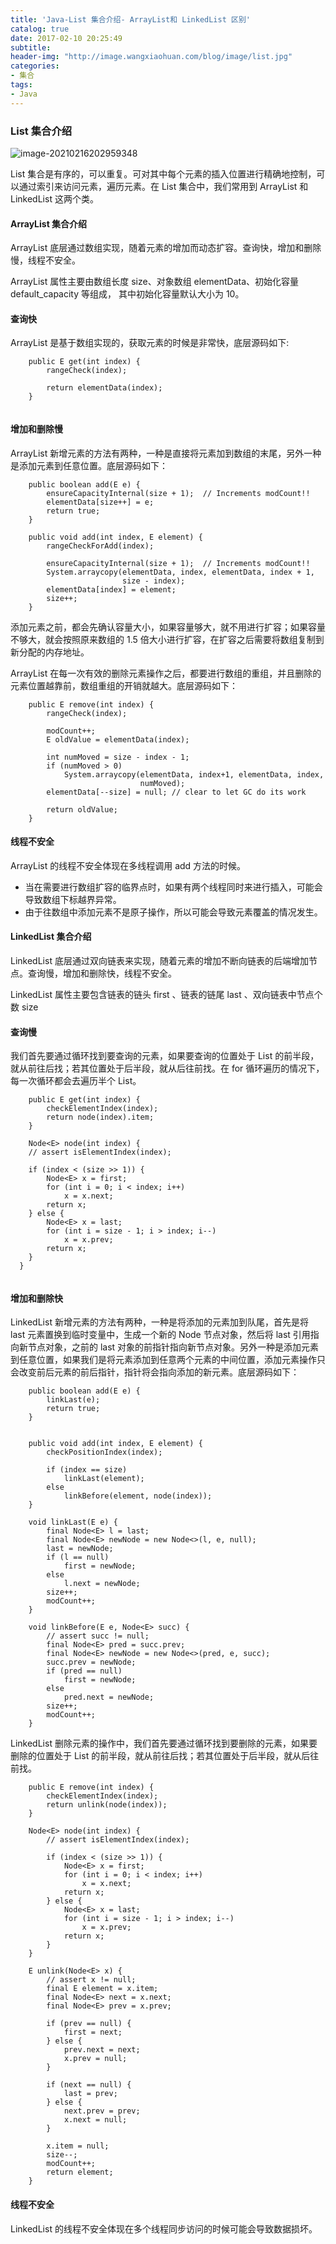 ```yaml
---
title: 'Java-List 集合介绍- ArrayList和 LinkedList 区别'
catalog: true
date: 2017-02-10 20:25:49
subtitle:
header-img: "http://image.wangxiaohuan.com/blog/image/list.jpg"
categories:
- 集合
tags:
- Java
---
```




### List 集合介绍

![image-20210216202959348](http://image.wangxiaohuan.com/blog/image/image-20210216202959348.png)

List 集合是有序的，可以重复。可对其中每个元素的插入位置进行精确地控制，可以通过索引来访问元素，遍历元素。在 List 集合中，我们常用到 ArrayList 和 LinkedList 这两个类。

#### ArrayList 集合介绍

ArrayList 底层通过数组实现，随着元素的增加而动态扩容。查询快，增加和删除慢，线程不安全。

ArrayList 属性主要由数组长度 size、对象数组 elementData、初始化容量 default_capacity 等组成， 其中初始化容量默认大小为 10。

#### 查询快

ArrayList 是基于数组实现的，获取元素的时候是非常快，底层源码如下:

```
    public E get(int index) {
        rangeCheck(index);

        return elementData(index);
    }
    
```

#### 增加和删除慢

ArrayList 新增元素的方法有两种，一种是直接将元素加到数组的末尾，另外一种是添加元素到任意位置。底层源码如下：

```
    public boolean add(E e) {
        ensureCapacityInternal(size + 1);  // Increments modCount!!
        elementData[size++] = e;
        return true;
    }
    
    public void add(int index, E element) {
        rangeCheckForAdd(index);

        ensureCapacityInternal(size + 1);  // Increments modCount!!
        System.arraycopy(elementData, index, elementData, index + 1,
                         size - index);
        elementData[index] = element;
        size++;
    }
```

添加元素之前，都会先确认容量大小，如果容量够大，就不用进行扩容；如果容量不够大，就会按照原来数组的 1.5 倍大小进行扩容，在扩容之后需要将数组复制到新分配的内存地址。

ArrayList 在每一次有效的删除元素操作之后，都要进行数组的重组，并且删除的元素位置越靠前，数组重组的开销就越大。底层源码如下：

```
    public E remove(int index) {
        rangeCheck(index);

        modCount++;
        E oldValue = elementData(index);

        int numMoved = size - index - 1;
        if (numMoved > 0)
            System.arraycopy(elementData, index+1, elementData, index,
                             numMoved);
        elementData[--size] = null; // clear to let GC do its work

        return oldValue;
    }
```

#### 线程不安全

ArrayList 的线程不安全体现在多线程调用 add 方法的时候。

- 当在需要进行数组扩容的临界点时，如果有两个线程同时来进行插入，可能会导致数组下标越界异常。
- 由于往数组中添加元素不是原子操作，所以可能会导致元素覆盖的情况发生。

#### LinkedList 集合介绍

LinkedList 底层通过双向链表来实现，随着元素的增加不断向链表的后端增加节点。查询慢，增加和删除快，线程不安全。

LinkedList 属性主要包含链表的链头 first 、链表的链尾 last 、双向链表中节点个数 size

#### 查询慢

我们首先要通过循环找到要查询的元素，如果要查询的位置处于 List 的前半段，就从前往后找；若其位置处于后半段，就从后往前找。在 for 循环遍历的情况下，每一次循环都会去遍历半个 List。

```
    public E get(int index) {
        checkElementIndex(index);
        return node(index).item;
    }
    
    Node<E> node(int index) {
    // assert isElementIndex(index);

    if (index < (size >> 1)) {
        Node<E> x = first;
        for (int i = 0; i < index; i++)
            x = x.next;
        return x;
    } else {
        Node<E> x = last;
        for (int i = size - 1; i > index; i--)
            x = x.prev;
        return x;
    }
  }
  
```

#### 增加和删除快

LinkedList 新增元素的方法有两种，一种是将添加的元素加到队尾，首先是将 last 元素置换到临时变量中，生成一个新的 Node 节点对象，然后将 last 引用指向新节点对象，之前的 last 对象的前指针指向新节点对象。另外一种是添加元素到任意位置，如果我们是将元素添加到任意两个元素的中间位置，添加元素操作只会改变前后元素的前后指针，指针将会指向添加的新元素。底层源码如下：

```
    public boolean add(E e) {
        linkLast(e);
        return true;
    }
    
    
    public void add(int index, E element) {
        checkPositionIndex(index);

        if (index == size)
            linkLast(element);
        else
            linkBefore(element, node(index));
    }
    
    void linkLast(E e) {
        final Node<E> l = last;
        final Node<E> newNode = new Node<>(l, e, null);
        last = newNode;
        if (l == null)
            first = newNode;
        else
            l.next = newNode;
        size++;
        modCount++;
    }
    
    void linkBefore(E e, Node<E> succ) {
        // assert succ != null;
        final Node<E> pred = succ.prev;
        final Node<E> newNode = new Node<>(pred, e, succ);
        succ.prev = newNode;
        if (pred == null)
            first = newNode;
        else
            pred.next = newNode;
        size++;
        modCount++;
    }    
```

LinkedList 删除元素的操作中，我们首先要通过循环找到要删除的元素，如果要删除的位置处于 List 的前半段，就从前往后找；若其位置处于后半段，就从后往前找。

```
    public E remove(int index) {
        checkElementIndex(index);
        return unlink(node(index));
    }
    
    Node<E> node(int index) {
        // assert isElementIndex(index);

        if (index < (size >> 1)) {
            Node<E> x = first;
            for (int i = 0; i < index; i++)
                x = x.next;
            return x;
        } else {
            Node<E> x = last;
            for (int i = size - 1; i > index; i--)
                x = x.prev;
            return x;
        }
    }    
    
    E unlink(Node<E> x) {
        // assert x != null;
        final E element = x.item;
        final Node<E> next = x.next;
        final Node<E> prev = x.prev;

        if (prev == null) {
            first = next;
        } else {
            prev.next = next;
            x.prev = null;
        }

        if (next == null) {
            last = prev;
        } else {
            next.prev = prev;
            x.next = null;
        }

        x.item = null;
        size--;
        modCount++;
        return element;
    }    
```

#### 线程不安全

LinkedList 的线程不安全体现在多个线程同步访问的时候可能会导致数据损坏。